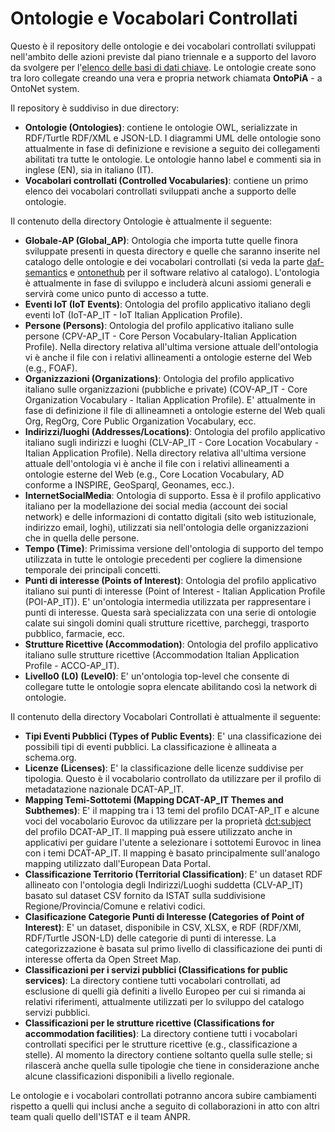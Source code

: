 # Ontologie e Vocabolari Controllati

Questo è il repository delle ontologie e dei vocabolari controllati sviluppati nell'ambito delle azioni previste dal piano triennale e a supporto del lavoro da svolgere per l'[elenco delle basi di dati chiave](http://elenco-basi-di-dati-chiave.readthedocs.io/it/latest/).
Le ontologie create sono tra loro collegate creando una vera e propria network chiamata **OntoPiA** - a OntoNet system.

Il repository è suddiviso in due directory:

  + **Ontologie (Ontologies)**: contiene le ontologie OWL, serializzate in RDF/Turtle RDF/XML e JSON-LD. I diagrammi UML delle ontologie sono attualmente in fase di definizione e revisione a seguito dei collegamenti abilitati tra tutte le ontologie. Le ontologie hanno label e commenti sia in inglese (EN), sia in italiano (IT).
  + **Vocabolari controllati (Controlled Vocabularies)**: contiene un primo elenco dei vocabolari controllati sviluppati anche a supporto delle ontologie.

Il contenuto della directory Ontologie è attualmente il seguente:

  + **Globale-AP (Global_AP)**: Ontologia che importa tutte quelle finora sviluppate presenti in questa directory e quelle che saranno inserite nel catalogo delle ontologie e dei vocabolari controllati (si veda la parte [daf-semantics](https://github.com/italia/daf-semantics) e [ontonethub](https://github.com/teamdigitale/ontonethub) per il software relativo al catalogo). L'ontologia è attualmente in fase di sviluppo e includerà alcuni assiomi generali e servirà come unico punto di accesso a tutte.
  + **Eventi IoT (IoT Events)**: Ontologia del profilo applicativo italiano degli eventi IoT (IoT-AP_IT - IoT Italian Application Profile).
  + **Persone (Persons)**: Ontologia del profilo applicativo italiano sulle persone (CPV-AP_IT - Core Person Vocabulary-Italian Application Profile). Nella directory relativa all'ultima versione attuale dell'ontologia vi è anche il file con i relativi allineamenti a ontologie esterne del Web (e.g., FOAF).
  + **Organizzazioni (Organizations)**: Ontologia del profilo applicativo italiano sulle organizzazioni (pubbliche e private) (COV-AP_IT - Core Organization Vocabulary - Italian Application Profile). E' attualmente in fase di definizione il file di allineamneti a ontologie esterne del Web quali Org, RegOrg, Core Public Organization Vocabulary, ecc.
  + **Indirizzi/luoghi (Addresses/Locations)**: Ontologia del profilo applicativo italiano sugli indirizzi e luoghi (CLV-AP_IT - Core Location Vocabulary - Italian Application Profile). Nella directory relativa all'ultima versione attuale dell'ontologia vi è anche il file con i relativi allineamenti a ontologie esterne del Web (e.g., Core Location Vocabulary, AD conforme a INSPIRE, GeoSparql, Geonames, ecc.).
  + **InternetSocialMedia**: Ontologia di supporto. Essa è il profilo applicativo italiano per la modellazione dei social media (account dei social network) e delle informazioni di contatto digitali (sito web istituzionale, indirizzo email, loghi), utilizzati sia nell'ontologia delle organizzazioni che in quella delle persone.
  + **Tempo (Time)**: Primissima versione dell'ontologia di supporto del tempo utilizzata in tutte le ontologie precedenti per cogliere la dimensione temporale dei principali concetti.
  + **Punti di interesse (Points of Interest)**: Ontologia del profilo applicativo italiano sui punti di interesse (Point of Interest - Italian Application Profile (POI-AP_IT)). E' un'ontologia intermedia utilizzata per rappresentare i punti di interesse. Questa sarà specializzata con una serie di ontologie calate sui singoli domini quali strutture ricettive, parcheggi, trasporto pubblico, farmacie, ecc.
  + **Strutture Ricettive (Accommodation)**: Ontologia del profilo applicativo italiano sulle strutture ricettive (Accommodation Italian Application Profile - ACCO-AP_IT).
  + **Livello0 (L0) (Level0)**: E' un'ontologia top-level che consente di collegare tutte le ontologie sopra elencate abilitando così la network di ontologie.


Il contenuto della directory Vocabolari Controllati è attualmente il seguente:

  + **Tipi Eventi Pubblici (Types of Public Events)**: E' una classificazione dei possibili tipi di eventi pubblici. La classificazione è allineata a schema.org.
  + **Licenze (Licenses)**: E' la classificazione delle licenze suddivise per tipologia. Questo è il vocabolario controllato da utilizzare per il profilo di metadatazione nazionale DCAT-AP_IT.
  + **Mapping Temi-Sottotemi (Mapping DCAT-AP_IT Themes and Subthemes)**: E' il mapping tra i 13 temi del profilo DCAT-AP_IT e alcune voci del vocabolario Eurovoc da utilizzare per la proprietà [dct:subject](https://linee-guida-cataloghi-dati-profilo-dcat-ap-it.readthedocs.io/it/latest/dataset_elementi_raccomandati.html#sottotema-del-dataset-dct-subject) del profilo DCAT-AP_IT. Il mapping puà essere utilizzato anche in applicativi per guidare l'utente a selezionare i sottotemi Eurovoc in linea con i temi DCAT-AP_IT. Il mapping è basato principalmente sull'analogo mapping utilizzato dall'European Data Portal.
  + **Classificazione Territorio (Territorial Classification)**: E' un dataset RDF allineato con l'ontologia degli Indirizzi/Luoghi suddetta (CLV-AP_IT) basato sul dataset CSV fornito da ISTAT sulla suddivisione Regione/Provincia/Comune e relativi codici.
  + **Clasificazione Categorie Punti di Interesse (Categories of Point of Interest)**: E' un dataset, disponibile in CSV, XLSX, e RDF (RDF/XMl, RDF/Turtle JSON-LD) delle categorie di punti di interesse. La categorizzazione è basata sul primo livello di classificazione dei punti di interesse offerta da Open Street Map.
  + **Classificazioni per i servizi pubblici (Classifications for public services)**: La directory contiene tutti vocabolari controllati, ad esclusione di quelli già definiti a livello Europeo per cui si rimanda ai relativi riferimenti, attualmente utilizzati per lo sviluppo del catalogo servizi pubblici.
  + **Classificazioni per le strutture ricettive (Classifications for accommodation facilities)**: La directory contiene tutti i vocabolari controllati specifici per le strutture ricettive (e.g., classificazione a stelle). Al momento la directory contiene soltanto quella sulle stelle; si rilascerà anche quella sulle tipologie che tiene in considerazione anche alcune classificazioni disponibili a livello regionale.

Le ontologie e i vocabolari controllati potranno ancora subire cambiamenti rispetto a quelli qui inclusi anche a seguito di collaborazioni in atto con altri team quali quello dell'ISTAT e il team ANPR.
